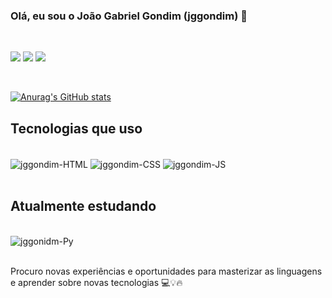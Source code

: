 ### Olá, eu sou o João Gabriel Gondim (jggondim) 👋

<div style="display: inline_block"></br>

<a href = "mailto:jggondim2@gmail.com"><img src="https://img.shields.io/badge/-Gmail-%23333?style=for-the-badge&logo=gmail&logoColor=white" target="_blank"></a>
<a href="https://www.linkedin.com/in/jggondim/" target="_blank"><img src="https://img.shields.io/badge/-LinkedIn-%230077B5?style=for-the-badge&logo=linkedin&logoColor=white" target="_blank"></a> 
<a href="https://instagram.com/jggondim" target="_blank"><img src="https://img.shields.io/badge/-Instagram-%23E4405F?style=for-the-badge&logo=instagram&logoColor=white" target="_blank"></a>
</div></br>


[![Anurag's GitHub stats](https://github-readme-stats.vercel.app/api?username=jggondim&show_icons=true&theme=tokyonight)](https://github.com/anuraghazra/github-readme-stats)


## Tecnologias que uso

<div style="display: inline_block"><br>
  <img align="center" alt="jggondim-HTML" src="https://img.shields.io/badge/HTML5-E34F26?style=for-the-badge&logo=html5&logoColor=white">
  <img align="center" alt="jggondim-CSS" src="https://img.shields.io/badge/CSS3-1572B6?style=for-the-badge&logo=css3&logoColor=white">
  <img align="center" alt="jggondim-JS" src="https://img.shields.io/badge/JavaScript-F7DF1E?style=for-the-badge&logo=javascript&logoColor=black">               
 </div></br>

## Atualmente estudando
<div style="display: inline_block"><br>
<img align="center" alt="jggonidm-Py" src="https://img.shields.io/badge/Python-14354C?style=for-the-badge&logo=python&logoColor=white">



 

 </div>
                                                                                                                                           
 </br>
  
  Procuro novas experiências e oportunidades para masterizar as linguagens e aprender sobre novas tecnologias 💻💡🔥
